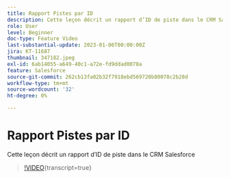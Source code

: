 ```yaml
---
title: Rapport Pistes par ID
description: Cette leçon décrit un rapport d’ID de piste dans le CRM Salesforce
role: User
level: Beginner
doc-type: Feature Video
last-substantial-update: 2023-01-06T00:00:00Z
jira: KT-11687
thumbnail: 347182.jpeg
exl-id: 6ab14055-a649-40c1-a72e-fd9ddad0078a
feature: Salesforce
source-git-commit: 262cb13fa02b32f7918ebd569720b80078c2b28d
workflow-type: tm+mt
source-wordcount: '32'
ht-degree: 0%

---
```


# Rapport Pistes par ID

Cette leçon décrit un rapport d’ID de piste dans le CRM Salesforce

>[!VIDEO](https://video.tv.adobe.com/v/347182/?learn=on){transcript=true}
